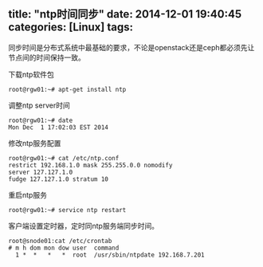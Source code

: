 title: "ntp时间同步"
date: 2014-12-01 19:40:45
categories: [Linux]
tags: 
---

同步时间是分布式系统中最基础的要求，不论是openstack还是ceph都必须先让节点间的时间保持一致。

<!--more-->

下载ntp软件包
```
root@rgw01:~# apt-get install ntp

```

调整ntp server时间
```
root@rgw01:~# date
Mon Dec  1 17:02:03 EST 2014
```

修改ntp服务配置
```
root@rgw01:~# cat /etc/ntp.conf 
restrict 192.168.1.0 mask 255.255.0.0 nomodify
server 127.127.1.0
fudge 127.127.1.0 stratum 10
```
重启ntp服务
```
root@rgw01:~# service ntp restart 
```

客户端设置定时器，定时同ntp服务端同步时间。
```
root@snode01:cat /etc/crontab 
# m h dom mon dow user  command
  1 *  *   *   *  root  /usr/sbin/ntpdate 192.168.7.201
```




